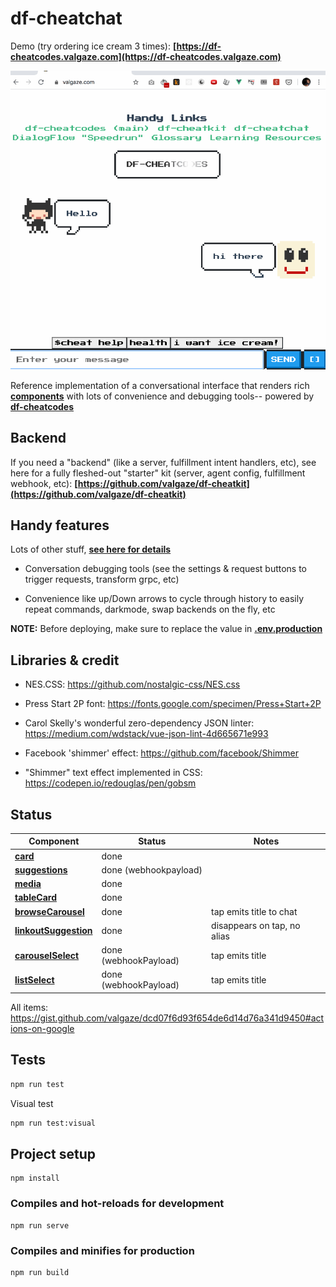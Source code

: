 # df-cheatchat

Demo (try ordering ice cream 3 times): **[https://df-cheatcodes.valgaze.com](https://df-cheatcodes.valgaze.com)**

![image](assets/frontend_ex.gif)

Reference implementation of a conversational interface that renders rich **[components](#status)** with lots of convenience and debugging tools-- powered by **[df-cheatcodes](https://github.com/valgaze/df-cheatcodes)**

## Backend

If you need a "backend" (like a server, fulfillment intent handlers, etc), see here for a fully fleshed-out "starter" kit (server, agent config, fulfillment webhook, etc): **[https://github.com/valgaze/df-cheatkit](https://github.com/valgaze/df-cheatkit)**

## Handy features

Lots of other stuff, **[see here for details](./assets/README.md)**

- Conversation debugging tools (see the settings & request buttons to trigger requests, transform grpc, etc)

- Convenience like up/Down arrows to cycle through history to easily repeat commands, darkmode, swap backends on the fly, etc

**NOTE:** Before deploying, make sure to replace the value in **[.env.production](.env.production)**

## Libraries & credit

- NES.CSS: https://github.com/nostalgic-css/NES.css

- Press Start 2P font: https://fonts.google.com/specimen/Press+Start+2P

- Carol Skelly's wonderful zero-dependency JSON linter: https://medium.com/wdstack/vue-json-lint-4d665671e993

- Facebook 'shimmer' effect: https://github.com/facebook/Shimmer

- "Shimmer" text effect implemented in CSS: https://codepen.io/redouglas/pen/gobsm

## Status

| Component                                                                                                             | Status                | Notes                       |
| --------------------------------------------------------------------------------------------------------------------- | --------------------- | --------------------------- |
| **[card](https://developers.google.com/assistant/conversational/rich-responses#BasicCardSamples)**                    | done                  |                             |
| **[suggestions](https://developers.google.com/assistant/conversational/rich-responses#suggestion_chips)**             | done (webhookpayload) |                             |
| **[media](https://developers.google.com/assistant/conversational/rich-responses#MediaResponseSamples)**               | done                  |                             |
| **[tableCard](https://developers.google.com/assistant/conversational/rich-responses#TableCardSamples)**               | done                  |                             |
| **[browseCarousel](https://developers.google.com/assistant/conversational/rich-responses#BrowsingCarouselSamples)**   | done                  | tap emits title to chat     |
| **[linkoutSuggestion](https://developers.google.com/assistant/conversational/rich-responses#SuggestionChipsSamples)** | done                  | disappears on tap, no alias |
| **[carouselSelect](https://developers.google.com/assistant/conversational/selection-responses)**                      | done (webhookPayload) | tap emits title             |
| **[listSelect](https://developers.google.com/assistant/conversational/selection-responses)**                          | done (webhookPayload) | tap emits title             |

All items: https://gist.github.com/valgaze/dcd07f6d93f654de6d14d76a341d9450#actions-on-google

## Tests

```sh
npm run test
```

Visual test

```sh
npm run test:visual
```

## Project setup

```
npm install
```

### Compiles and hot-reloads for development

```
npm run serve
```

### Compiles and minifies for production

```
npm run build
```
